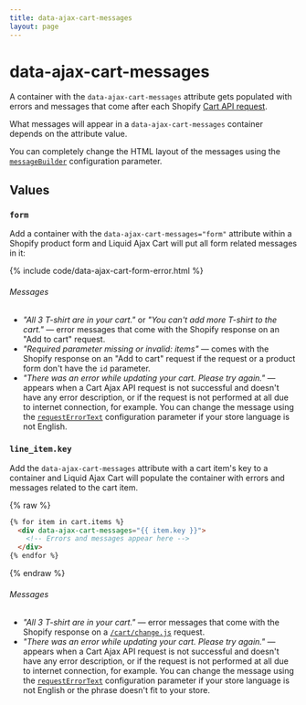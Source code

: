 ```yaml
---
title: data-ajax-cart-messages
layout: page
---
```


# data-ajax-cart-messages

A container with the `data-ajax-cart-messages` attribute gets populated with errors and messages that come after each Shopify [Cart API request](/reference/requests/).

What messages will appear in a `data-ajax-cart-messages` container depends on the attribute value.

You can completely change the HTML layout of the messages using the [`messageBuilder`](/reference/messageBuilder/) configuration parameter.

## Values

### `form`

Add a container with the `data-ajax-cart-messages="form"` attribute within a Shopify product form and Liquid Ajax Cart will put all form related messages in it:

{% include code/data-ajax-cart-form-error.html %}

###### Messages
* *"All 3 T-shirt are in your cart."* or *"You can't add more T-shirt to the cart."* — error messages that come with the Shopify response on an "Add to cart" request.
* *"Required parameter missing or invalid: items"* — comes with the Shopify response on an "Add to cart" request if the request or a product form don't have the `id` parameter.
* *"There was an error while updating your cart. Please try again."* — appears when a Cart Ajax API request is not successful and doesn't have any error description, or if the request is not performed at all due to internet connection, for example. You can change the message using the [`requestErrorText`](/reference/requestErrorText/) configuration parameter if your store language is not English.

### `line_item.key`

Add the `data-ajax-cart-messages` attribute with a cart item's key to a container and Liquid Ajax Cart will populate the container with errors and messages related to the cart item.

{% raw %}
```html
{% for item in cart.items %}
  <div data-ajax-cart-messages="{{ item.key }}">
  	<!-- Errors and messages appear here --> 
  </div>
{% endfor %}
```
{% endraw %}

###### Messages
* *"All 3 T-shirt are in your cart."* — error messages that come with the Shopify response on a [`/cart/change.js`](https://shopify.dev/api/ajax/reference/cart#post-locale-cart-change-js) request.
* *"There was an error while updating your cart. Please try again."* — appears when a Cart Ajax API request is not successful and doesn't have any error description, or if the request is not performed at all due to internet connection, for example. You can change the message using the [`requestErrorText`](/reference/requestErrorText/) configuration parameter if your store language is not English or the phrase doesn't fit to your store.
